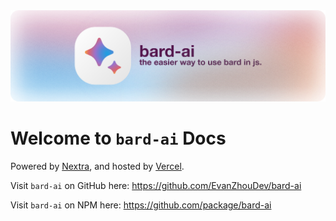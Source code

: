 <picture>

  <source media="(prefers-color-scheme: dark)" srcset="./assets/banner@dark.svg">
  <source media="(prefers-color-scheme: light)" srcset="./assets/banner@light.svg">
  <img alt="EvanZhouDev Banner" src="./assets/banner@light.svg">
</picture>

# Welcome to `bard-ai` Docs

Powered by [Nextra](https://nextra.site/), and hosted by [Vercel](vercel.com).

Visit `bard-ai` on GitHub here: https://github.com/EvanZhouDev/bard-ai

Visit `bard-ai` on NPM here: https://github.com/package/bard-ai
